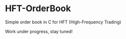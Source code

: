 # HFT-OrderBook
Simple order book in C for HFT (High-Frequency Trading)

Work under progress, stay tuned!
